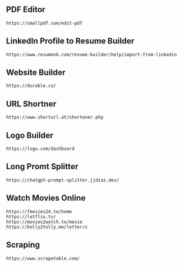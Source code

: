 ## PDF Editor
```
https://smallpdf.com/edit-pdf
```
## LinkedIn Profile to Resume Builder
```
https://www.resumonk.com/resume-builder/help/import-from-linkedin
```
## Website Builder
```
https://durable.co/
```
## URL Shortner
```
https://www.shorturl.at/shortener.php
```
## Logo Builder
```
https://logo.com/dashboard
```
## Long Promt Splitter
```
https://chatgpt-prompt-splitter.jjdiaz.dev/
```
## Watch Movies Online
```
https://fmovies24.to/home
https://letflix.tv/
https://movies2watch.to/movie
https://bolly2tolly.me/letter/z
```
## Scraping
```
https://www.scrapetable.com/
```
